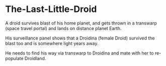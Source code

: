 The-Last-Little-Droid
=====================

A droid survives blast of his home planet, and gets thrown in a transwarp (space travel portal) and lands on distance planet Earth.

His surveillance panel shows that a Droidina (female Droid) survived the blast too and is somewhere light years away.

He needs to find his way via transwarp to Droidina and mate with her to re-populate Droidland.
